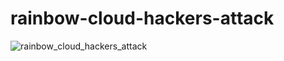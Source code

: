 # rainbow-cloud-hackers-attack

![rainbow_cloud_hackers_attack](https://cloud.githubusercontent.com/assets/9055849/22569389/a81a29dc-e997-11e6-943c-b17f60169ba9.png)
